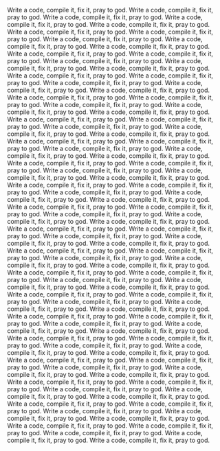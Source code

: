 Write a code, compile it, fix it, pray to god.
Write a code, compile it, fix it, pray to god.
Write a code, compile it, fix it, pray to god.
Write a code, compile it, fix it, pray to god.
Write a code, compile it, fix it, pray to god.
Write a code, compile it, fix it, pray to god.
Write a code, compile it, fix it, pray to god.
Write a code, compile it, fix it, pray to god.
Write a code, compile it, fix it, pray to god.
Write a code, compile it, fix it, pray to god.
Write a code, compile it, fix it, pray to god.
Write a code, compile it, fix it, pray to god.
Write a code, compile it, fix it, pray to god.
Write a code, compile it, fix it, pray to god.
Write a code, compile it, fix it, pray to god.
Write a code, compile it, fix it, pray to god.
Write a code, compile it, fix it, pray to god.
Write a code, compile it, fix it, pray to god.
Write a code, compile it, fix it, pray to god.
Write a code, compile it, fix it, pray to god.
Write a code, compile it, fix it, pray to god.
Write a code, compile it, fix it, pray to god.
Write a code, compile it, fix it, pray to god.
Write a code, compile it, fix it, pray to god.
Write a code, compile it, fix it, pray to god.
Write a code, compile it, fix it, pray to god.
Write a code, compile it, fix it, pray to god.
Write a code, compile it, fix it, pray to god.
Write a code, compile it, fix it, pray to god.
Write a code, compile it, fix it, pray to god.
Write a code, compile it, fix it, pray to god.
Write a code, compile it, fix it, pray to god.
Write a code, compile it, fix it, pray to god.
Write a code, compile it, fix it, pray to god.
Write a code, compile it, fix it, pray to god.
Write a code, compile it, fix it, pray to god.
Write a code, compile it, fix it, pray to god.
Write a code, compile it, fix it, pray to god.
Write a code, compile it, fix it, pray to god.
Write a code, compile it, fix it, pray to god.
Write a code, compile it, fix it, pray to god.
Write a code, compile it, fix it, pray to god.
Write a code, compile it, fix it, pray to god.
Write a code, compile it, fix it, pray to god.
Write a code, compile it, fix it, pray to god.
Write a code, compile it, fix it, pray to god.
Write a code, compile it, fix it, pray to god.
Write a code, compile it, fix it, pray to god.
Write a code, compile it, fix it, pray to god.
Write a code, compile it, fix it, pray to god.
Write a code, compile it, fix it, pray to god.
Write a code, compile it, fix it, pray to god.
Write a code, compile it, fix it, pray to god.
Write a code, compile it, fix it, pray to god.
Write a code, compile it, fix it, pray to god.
Write a code, compile it, fix it, pray to god.
Write a code, compile it, fix it, pray to god.
Write a code, compile it, fix it, pray to god.
Write a code, compile it, fix it, pray to god.
Write a code, compile it, fix it, pray to god.
Write a code, compile it, fix it, pray to god.
Write a code, compile it, fix it, pray to god.
Write a code, compile it, fix it, pray to god.
Write a code, compile it, fix it, pray to god.
Write a code, compile it, fix it, pray to god.
Write a code, compile it, fix it, pray to god.
Write a code, compile it, fix it, pray to god.
Write a code, compile it, fix it, pray to god.
Write a code, compile it, fix it, pray to god.
Write a code, compile it, fix it, pray to god.
Write a code, compile it, fix it, pray to god.
Write a code, compile it, fix it, pray to god.
Write a code, compile it, fix it, pray to god.
Write a code, compile it, fix it, pray to god.
Write a code, compile it, fix it, pray to god.
Write a code, compile it, fix it, pray to god.
Write a code, compile it, fix it, pray to god.
Write a code, compile it, fix it, pray to god.
Write a code, compile it, fix it, pray to god.
Write a code, compile it, fix it, pray to god.
Write a code, compile it, fix it, pray to god.
Write a code, compile it, fix it, pray to god.
Write a code, compile it, fix it, pray to god.
Write a code, compile it, fix it, pray to god.
Write a code, compile it, fix it, pray to god.
Write a code, compile it, fix it, pray to god.
Write a code, compile it, fix it, pray to god.
Write a code, compile it, fix it, pray to god.
Write a code, compile it, fix it, pray to god.
Write a code, compile it, fix it, pray to god.
Write a code, compile it, fix it, pray to god.
Write a code, compile it, fix it, pray to god.
Write a code, compile it, fix it, pray to god.
Write a code, compile it, fix it, pray to god.
Write a code, compile it, fix it, pray to god.
Write a code, compile it, fix it, pray to god.
Write a code, compile it, fix it, pray to god.
Write a code, compile it, fix it, pray to god.
Write a code, compile it, fix it, pray to god.
Write a code, compile it, fix it, pray to god.
